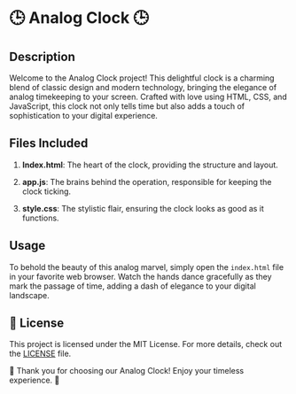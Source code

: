 # 🕒 Analog Clock 🕒

## Description

Welcome to the Analog Clock project! This delightful clock is a charming blend of classic design and modern technology, bringing the elegance of analog timekeeping to your screen. Crafted with love using HTML, CSS, and JavaScript, this clock not only tells time but also adds a touch of sophistication to your digital experience.

## Files Included

1. **Index.html**: The heart of the clock, providing the structure and layout.
   
2. **app.js**: The brains behind the operation, responsible for keeping the clock ticking.
   
3. **style.css**: The stylistic flair, ensuring the clock looks as good as it functions.

## Usage

To behold the beauty of this analog marvel, simply open the `index.html` file in your favorite web browser. Watch the hands dance gracefully as they mark the passage of time, adding a dash of elegance to your digital landscape.

## 📄 License

This project is licensed under the MIT License. For more details, check out the [LICENSE](LICENSE) file.

🌟 Thank you for choosing our Analog Clock! Enjoy your timeless experience. 🌟
